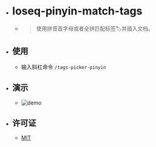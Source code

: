 - # loseq-pinyin-match-tags
  - > 使用拼音首字母或者全拼匹配标签🏷并插入文档。

- ## 使用
  - 输入斜杠命令 `/tags-picker-pinyin`

- ## 演示
  - ![demo](./assets/logseq-pinyin-match-tags.gif)

- ## 许可证
  - [MIT](https://choosealicense.com/licenses/mit/)